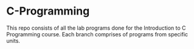 # C-Programming
This repo consists of all the lab programs done for the Introduction to C Programming course.
Each branch comprises of programs from specific units.
